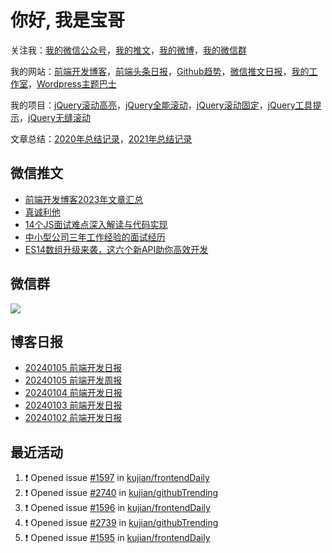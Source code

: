 
# 你好, 我是宝哥

关注我：[我的微信公众号](https://open.weixin.qq.com/qr/code?username=caibaojian_com)，[我的推文](https://weixin.qdkfweb.cn/)，[我的微博](https://weibo.com/kujian)，[我的微信群](https://qdkfweb.cn/go/weixinqun)

我的网站：[前端开发博客](https://qdkfweb.cn/)，[前端头条日报](https://toutiao.qdkfweb.cn/)，[Github趋势](https://github.qdkfweb.cn/)，[微信推文日报](https://weixin.qdkfweb.cn/)，[我的工作室](https://diy.qdkfweb.cn/)，[Wordpress主题巴士](https://wp.qdkfweb.cn/)

我的项目：[jQuery滚动高亮](https://github.com/kujian/scrollHighlight)，[jQuery全能滚动](https://github.com/kujian/power-slider)，[jQuery滚动固定](https://github.com/kujian/scrollfix)，[jQuery工具提示](https://github.com/kujian/tooltip)，[jQuery无缝滚动](http://github.com/kujian/scrollForever)

文章总结：[2020年总结记录](https://mp.weixin.qq.com/s/u0YW8BFWYLquVauhHrkSMQ)，[2021年总结记录](https://mp.weixin.qq.com/s/zMnxIpxMdDrIyuLxHRnSPw)


## 微信推文

<!-- BLOG-POST-LIST:START -->
- [前端开发博客2023年文章汇总](https://weixin.qdkfweb.cn/39076.html)
- [真诚利他](https://weixin.qdkfweb.cn/39047.html)
- [14个JS面试难点深入解读与代码实现](https://weixin.qdkfweb.cn/39046.html)
- [中小型公司三年工作经验的面试经历](https://weixin.qdkfweb.cn/39043.html)
- [ES14数组升级来袭，这六个新API助你高效开发](https://weixin.qdkfweb.cn/38904.html)
<!-- BLOG-POST-LIST:END -->

## 微信群

![](https://qdkfweb.cn/d/uploads/2023/12/wechat.png?d=2024010302)

## 博客日报

<!-- DAILY:START -->
- [20240105 前端开发日报](https://qdkfweb.cn/fe-daily-20240105.html)
- [20240105 前端开发周报](https://qdkfweb.cn/fe-weekly-20240105.html)
- [20240104 前端开发日报](https://qdkfweb.cn/fe-daily-20240104.html)
- [20240103 前端开发日报](https://qdkfweb.cn/fe-daily-20240103.html)
- [20240102 前端开发日报](https://qdkfweb.cn/fe-daily-20240102.html)
<!-- DAILY:END -->


## 最近活动

<!--START_SECTION:activity-->
1. ❗ Opened issue [#1597](https://github.com/kujian/frontendDaily/issues/1597) in [kujian/frontendDaily](https://github.com/kujian/frontendDaily)
2. ❗ Opened issue [#2740](https://github.com/kujian/githubTrending/issues/2740) in [kujian/githubTrending](https://github.com/kujian/githubTrending)
3. ❗ Opened issue [#1596](https://github.com/kujian/frontendDaily/issues/1596) in [kujian/frontendDaily](https://github.com/kujian/frontendDaily)
4. ❗ Opened issue [#2739](https://github.com/kujian/githubTrending/issues/2739) in [kujian/githubTrending](https://github.com/kujian/githubTrending)
5. ❗ Opened issue [#1595](https://github.com/kujian/frontendDaily/issues/1595) in [kujian/frontendDaily](https://github.com/kujian/frontendDaily)
<!--END_SECTION:activity-->

